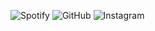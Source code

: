 ![Spotify](https://img.shields.io/badge/Spotify-1ED760?&style=for-the-badge&logo=spotify&logoColor=white)
![GitHub](https://img.shields.io/badge/GitHub-DC143C?style=for-the-badge&logo=github&logoColor=black)
![Instagram](https://img.shields.io/badge/Instagram-E4405F?style=for-the-badge&logo=instagram&logoColor=black)
